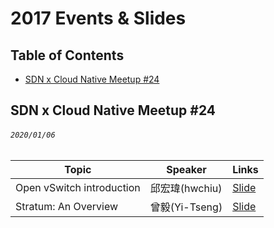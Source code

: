# 2017 Events & Slides

## Table of Contents

- [SDN x Cloud Native Meetup #24](#sdn-x-cloud-native-meetup-24)

## SDN x Cloud Native Meetup #24
###### `2020/01/06`

| Topic       | Speaker        | Links |
|-------------|----------------|--------------|
| Open vSwitch introduction | 邱宏瑋(hwchiu) | [Slide](https://www.slideshare.net/hongweiqiu/open-vswitch-introduction) |
| Stratum: An Overview | 曾毅(Yi-Tseng) | [Slide](https://docs.google.com/presentation/d/12QmbQccq9VOjom1HQRCqJFXb8ZFw02zaKQAm4Nu1ltw/edit?usp=sharing) |


